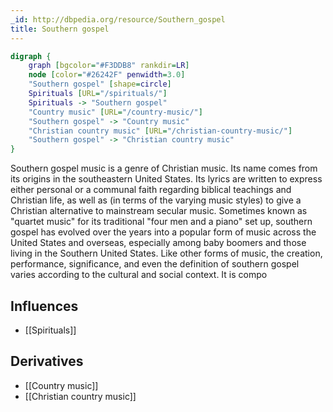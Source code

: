 ```yaml
---
_id: http://dbpedia.org/resource/Southern_gospel
title: Southern gospel
---
```


```dot
digraph {
	graph [bgcolor="#F3DDB8" rankdir=LR]
	node [color="#26242F" penwidth=3.0]
	"Southern gospel" [shape=circle]
	Spirituals [URL="/spirituals/"]
	Spirituals -> "Southern gospel"
	"Country music" [URL="/country-music/"]
	"Southern gospel" -> "Country music"
	"Christian country music" [URL="/christian-country-music/"]
	"Southern gospel" -> "Christian country music"
}
```

Southern gospel music is a genre of Christian music. Its name comes from its origins in the southeastern United States. Its lyrics are written to express either personal or a communal faith regarding biblical teachings and Christian life, as well as (in terms of the varying music styles) to give a Christian alternative to mainstream secular music. Sometimes known as "quartet music" for its traditional "four men and a piano" set up, southern gospel has evolved over the years into a popular form of music across the United States and overseas, especially among baby boomers and those living in the Southern United States. Like other forms of music, the creation, performance, significance, and even the definition of southern gospel varies according to the cultural and social context. It is compo

## Influences

- [[Spirituals]]

## Derivatives

- [[Country music]]
- [[Christian country music]]
